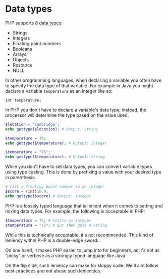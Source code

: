 # Data types
PHP supports 8 [data types](http://php.net/manual/en/language.types.php):

* Strings
* Integers
* Floating point numbers
* Booleans
* Arrays
* Objects
* Resource
* NULL

In other programming languages, when declaring a variable you often have to specify the data type of that variable. For example in Java you might declare a variable `temperature` as an integer like so:

```
int temperature;
```

In PHP you don't have to declare a variable's data type; instead, the processor will determine the type based on the value used:

```php
$location = 'Cambridge';
echo gettype($location); # Output: string

$temperature = 75;
echo gettype($temperature); # Output: integer

$temperature = "75";
echo gettype($temperature); # Output: string
```

While you don't have to set data types, you can convert variable types using type casting. This is done by prefixing a value with your desired type in parenthesis.

```php
# Cast a floating point number to an integer
$score = (int)10.9;
echo gettype($score) # Output: integer     
```

PHP is a loosely typed language that is lenient when it comes to setting and mixing data types. For example, the following is acceptable in PHP:

```php
$temperature = 75; # Starts as integer
$temperature = "75"; # But then gets a string
```

While this is technically acceptable, it's not recommended. This kind of leniency within PHP is a double-edge sword...

On one hand, it makes PHP easier to jump into for beginners, as it's not as &ldquo;picky&rdquo; or verbose as a strongly typed language like Java.

On the flip side, such leniency can make for sloppy code. We'll aim follow best-practices and not abuse such leniencies.
